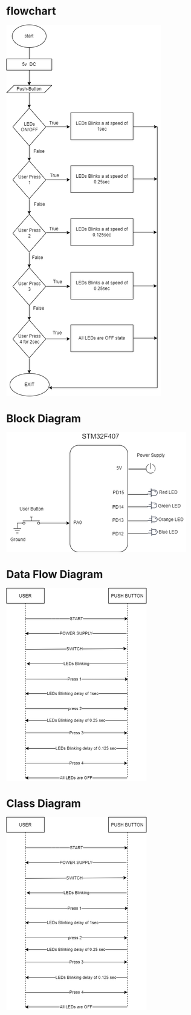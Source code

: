 # flowchart
![flowchart](https://github.com/Naresh17025/M3_CAR-WIPER-SYSTEM/blob/main/2_Design/FLOWCHART.png)
# Block Diagram
![Block Diagram](https://github.com/Naresh17025/M3_CAR-WIPER-SYSTEM/blob/main/2_Design/BLOCK%20DIAGRAM.png)
# Data Flow Diagram 
![Data Flow Diagram](https://github.com/Naresh17025/M3_CAR-WIPER-SYSTEM/blob/main/2_Design/DATA%20FLOW%20DIAGRAM.png)
# Class Diagram
![Class Diagram](https://github.com/Naresh17025/M3_CAR-WIPER-SYSTEM/blob/main/2_Design/DATA%20FLOW%20DIAGRAM.png)
